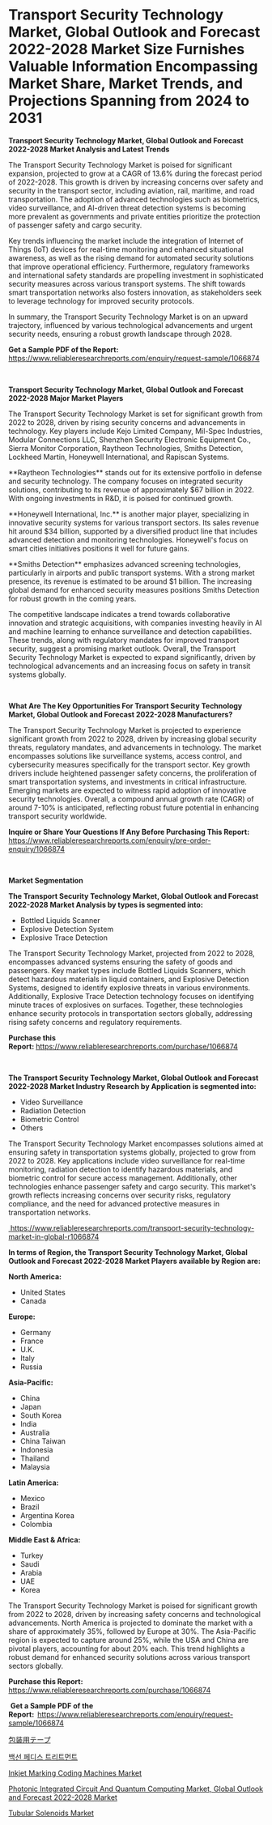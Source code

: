 <p><h1>Transport Security Technology Market, Global Outlook and Forecast 2022-2028 Market Size Furnishes Valuable Information Encompassing Market Share, Market Trends, and Projections Spanning from 2024 to 2031</h1></p><p><strong>Transport Security Technology Market, Global Outlook and Forecast 2022-2028 Market Analysis and Latest Trends</strong></p>
<p><p>The Transport Security Technology Market is poised for significant expansion, projected to grow at a CAGR of 13.6% during the forecast period of 2022-2028. This growth is driven by increasing concerns over safety and security in the transport sector, including aviation, rail, maritime, and road transportation. The adoption of advanced technologies such as biometrics, video surveillance, and AI-driven threat detection systems is becoming more prevalent as governments and private entities prioritize the protection of passenger safety and cargo security.</p><p>Key trends influencing the market include the integration of Internet of Things (IoT) devices for real-time monitoring and enhanced situational awareness, as well as the rising demand for automated security solutions that improve operational efficiency. Furthermore, regulatory frameworks and international safety standards are propelling investment in sophisticated security measures across various transport systems. The shift towards smart transportation networks also fosters innovation, as stakeholders seek to leverage technology for improved security protocols.</p><p>In summary, the Transport Security Technology Market is on an upward trajectory, influenced by various technological advancements and urgent security needs, ensuring a robust growth landscape through 2028.</p></p>
<p><strong>Get a Sample PDF of the Report:&nbsp;</strong> <a href="https://www.reliableresearchreports.com/enquiry/request-sample/1066874">https://www.reliableresearchreports.com/enquiry/request-sample/1066874</a></p>
<p>&nbsp;</p>
<p><strong>Transport Security Technology Market, Global Outlook and Forecast 2022-2028 Major Market Players</strong></p>
<p><p>The Transport Security Technology Market is set for significant growth from 2022 to 2028, driven by rising security concerns and advancements in technology. Key players include Kejo Limited Company, Mil-Spec Industries, Modular Connections LLC, Shenzhen Security Electronic Equipment Co., Sierra Monitor Corporation, Raytheon Technologies, Smiths Detection, Lockheed Martin, Honeywell International, and Rapiscan Systems.</p><p>**Raytheon Technologies** stands out for its extensive portfolio in defense and security technology. The company focuses on integrated security solutions, contributing to its revenue of approximately $67 billion in 2022. With ongoing investments in R&D, it is poised for continued growth.</p><p>**Honeywell International, Inc.** is another major player, specializing in innovative security systems for various transport sectors. Its sales revenue hit around $34 billion, supported by a diversified product line that includes advanced detection and monitoring technologies. Honeywell's focus on smart cities initiatives positions it well for future gains.</p><p>**Smiths Detection** emphasizes advanced screening technologies, particularly in airports and public transport systems. With a strong market presence, its revenue is estimated to be around $1 billion. The increasing global demand for enhanced security measures positions Smiths Detection for robust growth in the coming years.</p><p>The competitive landscape indicates a trend towards collaborative innovation and strategic acquisitions, with companies investing heavily in AI and machine learning to enhance surveillance and detection capabilities. These trends, along with regulatory mandates for improved transport security, suggest a promising market outlook. Overall, the Transport Security Technology Market is expected to expand significantly, driven by technological advancements and an increasing focus on safety in transit systems globally.</p></p>
<p>&nbsp;</p>
<p><strong>What Are The Key Opportunities For Transport Security Technology Market, Global Outlook and Forecast 2022-2028 Manufacturers?</strong></p>
<p><p>The Transport Security Technology Market is projected to experience significant growth from 2022 to 2028, driven by increasing global security threats, regulatory mandates, and advancements in technology. The market encompasses solutions like surveillance systems, access control, and cybersecurity measures specifically for the transport sector. Key growth drivers include heightened passenger safety concerns, the proliferation of smart transportation systems, and investments in critical infrastructure. Emerging markets are expected to witness rapid adoption of innovative security technologies. Overall, a compound annual growth rate (CAGR) of around 7-10% is anticipated, reflecting robust future potential in enhancing transport security worldwide.</p></p>
<p><strong>Inquire or Share Your Questions If Any Before Purchasing This Report:</strong> <a href="https://www.reliableresearchreports.com/enquiry/pre-order-enquiry/1066874">https://www.reliableresearchreports.com/enquiry/pre-order-enquiry/1066874</a></p>
<p>&nbsp;</p>
<p><strong>Market Segmentation</strong></p>
<p><strong>The Transport Security Technology Market, Global Outlook and Forecast 2022-2028 Market Analysis by types is segmented into:</strong></p>
<p><ul><li>Bottled Liquids Scanner</li><li>Explosive Detection System</li><li>Explosive Trace Detection</li></ul></p>
<p><p>The Transport Security Technology Market, projected from 2022 to 2028, encompasses advanced systems ensuring the safety of goods and passengers. Key market types include Bottled Liquids Scanners, which detect hazardous materials in liquid containers, and Explosive Detection Systems, designed to identify explosive threats in various environments. Additionally, Explosive Trace Detection technology focuses on identifying minute traces of explosives on surfaces. Together, these technologies enhance security protocols in transportation sectors globally, addressing rising safety concerns and regulatory requirements.</p></p>
<p><strong>Purchase this Report:&nbsp;</strong><a href="https://www.reliableresearchreports.com/purchase/1066874">https://www.reliableresearchreports.com/purchase/1066874</a></p>
<p>&nbsp;</p>
<p><strong>The Transport Security Technology Market, Global Outlook and Forecast 2022-2028 Market Industry Research by Application is segmented into:</strong></p>
<p><ul><li>Video Surveillance</li><li>Radiation Detection</li><li>Biometric Control</li><li>Others</li></ul></p>
<p><p>The Transport Security Technology Market encompasses solutions aimed at ensuring safety in transportation systems globally, projected to grow from 2022 to 2028. Key applications include video surveillance for real-time monitoring, radiation detection to identify hazardous materials, and biometric control for secure access management. Additionally, other technologies enhance passenger safety and cargo security. This market's growth reflects increasing concerns over security risks, regulatory compliance, and the need for advanced protective measures in transportation networks.</p></p>
<p><a href="https://www.reliableresearchreports.com/transport-security-technology-market-in-global-r1066874">&nbsp;https://www.reliableresearchreports.com/transport-security-technology-market-in-global-r1066874</a></p>
<p><strong>In terms of Region, the Transport Security Technology Market, Global Outlook and Forecast 2022-2028 Market Players available by Region are:</strong></p>
<p>
    <p> <strong> North America: </strong>
        <ul>
            <li>United States</li>
            <li>Canada</li>
        </ul>
        </p> 
    <p> <strong> Europe: </strong>
        <ul>
            <li>Germany</li>
            <li>France</li>
            <li>U.K.</li>
            <li>Italy</li>
            <li>Russia</li>
        </ul>
        </p> 
    <p> <strong> Asia-Pacific: </strong>
        <ul>
            <li>China</li>
            <li>Japan</li>
            <li>South Korea</li>
            <li>India</li>
            <li>Australia</li>
            <li>China Taiwan</li>
            <li>Indonesia</li>
            <li>Thailand</li>
            <li>Malaysia</li>
        </ul>
        </p> 
    <p> <strong> Latin America: </strong>
        <ul>
            <li>Mexico</li>
            <li>Brazil</li>
            <li>Argentina Korea</li>
            <li>Colombia</li>
        </ul>
        </p> 
    <p> <strong> Middle East & Africa: </strong>
        <ul>
            <li>Turkey</li>
            <li>Saudi</li>
            <li>Arabia</li>
            <li>UAE</li>
            <li>Korea</li>
        </ul>
    </p>
    </p>
<p><p>The Transport Security Technology Market is poised for significant growth from 2022 to 2028, driven by increasing safety concerns and technological advancements. North America is projected to dominate the market with a share of approximately 35%, followed by Europe at 30%. The Asia-Pacific region is expected to capture around 25%, while the USA and China are pivotal players, accounting for about 20% each. This trend highlights a robust demand for enhanced security solutions across various transport sectors globally.</p></p>
<p><strong>Purchase this Report: </strong><a href="https://www.reliableresearchreports.com/purchase/1066874">https://www.reliableresearchreports.com/purchase/1066874</a></p>
<p>&nbsp;<strong>Get a Sample PDF of the Report:&nbsp;&nbsp;</strong><a href="https://www.reliableresearchreports.com/enquiry/request-sample/1066874">https://www.reliableresearchreports.com/enquiry/request-sample/1066874</a></p>
<p><strong></strong></p>
<p><p><a href="https://medium.com/@shepardelmer/%E3%83%91%E3%83%83%E3%82%B1%E3%83%BC%E3%82%B8%E3%83%86%E3%83%BC%E3%83%97%E5%B8%82%E5%A0%B4%E8%AA%BF%E6%9F%BB%E3%83%AC%E3%83%9D%E3%83%BC%E3%83%88-2024%E5%B9%B4%E3%81%8B%E3%82%892031%E5%B9%B4%E3%81%BE%E3%81%A7%E3%81%AE%E5%B9%B4%E5%B9%B3%E5%9D%87%E6%88%90%E9%95%B7%E7%8E%876-5-%E3%81%A7%E3%81%AE%E5%B8%82%E5%A0%B4%E4%BA%88%E6%B8%AC%E3%81%A8%E6%88%90%E9%95%B7%E8%A6%8B%E9%80%9A%E3%81%97-0dbbe62c4c76">包装用テープ</a></p><p><a href="https://medium.com/@ixknzplk81/%EC%A7%80%EA%B0%84%EC%97%BC-%EC%B9%98%EB%A3%8C%EC%97%90-%EB%8C%80%ED%95%9C-%EA%B8%80%EB%A1%9C%EB%B2%8C-%EA%B4%80%EC%A0%90-%EC%8B%9C%EC%9E%A5-%EB%8F%99%ED%96%A5-%EB%8F%84%EC%A0%84-%EA%B3%BC%EC%A0%9C-%EB%B0%8F-%EC%A0%84%EB%A7%9D-2024-2031-a25159b5afc0">백선 페디스 트리트먼트</a></p><p><a href="https://issuu.com/reportprime-2/docs/inkjet-marking-coding-machines-mark_55b8dbb537290d">Inkjet Marking Coding Machines Market</a></p><p><a href="https://github.com/lylyparadise/Market-Research-Report-List-5/blob/main/photonic-integrated-circuit-and-quantum-computing-market-global-outlook-and-forecast-2022-2028-market.md">Photonic Integrated Circuit And Quantum Computing Market, Global Outlook and Forecast 2022-2028 Market</a></p><p><a href="https://www.linkedin.com/pulse/global-tubular-solenoids-market-analysis-trends-forecasts-wqqqe?trackingId=DER%2BU5fGTv2Ww6Dfb8m6Dg%3D%3D">Tubular Solenoids Market</a></p></p>